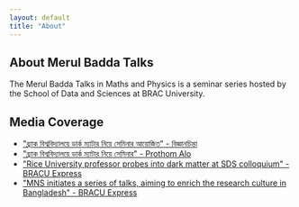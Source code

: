 ```yaml
---
layout: default
title: "About"
---
```


## About Merul Badda Talks

The Merul Badda Talks in Maths and Physics is a seminar series hosted by the School of Data and Sciences at BRAC University.

## Media Coverage

- ["ব্র্যাক বিশ্ববিদ্যালয়ে ডার্ক ম্যাটার নিয়ে সেমিনার আয়োজিত" - বিজ্ঞানচিন্তা](https://www.bigganchinta.com/events/0q5xw2pe7z)
- ["ব্র্যাক বিশ্ববিদ্যালয়ে ডার্ক ম্যাটার নিয়ে সেমিনার" - Prothom Alo](https://www.prothomalo.com/technology/lbd7xgnfqj)
- ["Rice University professor probes into dark matter at SDS colloquium" - BRACU Express](https://bracuexpress.com/rice-university-professor-probes-into-dark-matter-at-sds-colloquium/)
- ["MNS initiates a series of talks, aiming to enrich the research culture in Bangladesh" - BRACU Express](https://bracuexpress.com/mns-initiates-a-series-of-talks-aiming-to-enrich-the-research-culture-in-bangladesh/)

